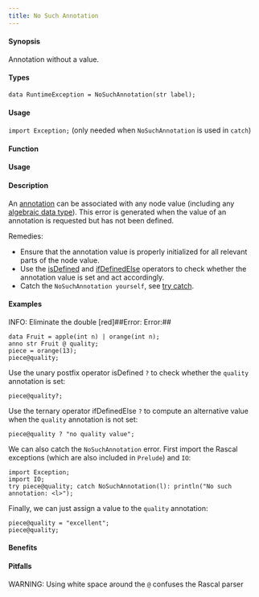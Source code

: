 ```yaml
---
title: No Such Annotation
---
```


#### Synopsis

Annotation without a value.

#### Types

`data RuntimeException = NoSuchAnnotation(str label);`
       
#### Usage

`import Exception;` (only needed when `NoSuchAnnotation` is used in `catch`)


#### Function
       
#### Usage

#### Description

An [annotation]((Rascal:Declarations-Annotation)) can be associated with any node value
(including any [algebraic data type]((Rascal:Declarations-AlgebraicDataType))).
This error is generated when the value of an annotation is requested but has not been defined.

Remedies:

*  Ensure that the annotation value is properly initialized for all relevant parts of the node value. 
*  Use the 
   [isDefined]((Rascal:Boolean-IsDefined)) and 
   [ifDefinedElse]((Rascal:Boolean-IfDefinedElse)) operators to check whether the annotation value 
   is set and act accordingly.
*  Catch the `NoSuchAnnotation yourself`, see [try catch]((Rascal:Statements-TryCatch)).

#### Examples

INFO: Eliminate the double [red]##Error: Error:##

```rascal-shell,error
data Fruit = apple(int n) | orange(int n);
anno str Fruit @ quality;
piece = orange(13);
piece@quality;
```
Use the unary postfix operator isDefined `?` to check whether the `quality` annotation is set:
```rascal-shell,continue,error
piece@quality?;
```
Use the ternary operator ifDefinedElse `?` to compute an alternative value when the `quality` annotation is not set:
```rascal-shell,continue,error
piece@quality ? "no quality value";
```
We can also catch the `NoSuchAnnotation` error. First import the Rascal exceptions (which are also included in `Prelude`)
and `IO`:
```rascal-shell,continue,error
import Exception;
import IO;
try piece@quality; catch NoSuchAnnotation(l): println("No such annotation: <l>");
```
Finally, we can just assign a value to the `quality` annotation:
```rascal-shell,continue,error
piece@quality = "excellent";
piece@quality;
```

#### Benefits

#### Pitfalls

WARNING: Using white space around the `@` confuses the Rascal parser


